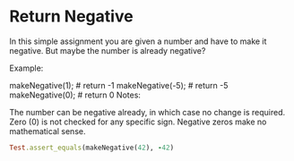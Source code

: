 # Return Negative

In this simple assignment you are given a number and have to make it negative. But maybe the number is already negative?

Example:

makeNegative(1); # return -1
makeNegative(-5); # return -5
makeNegative(0); # return 0
Notes:

The number can be negative already, in which case no change is required.
Zero (0) is not checked for any specific sign. Negative zeros make no mathematical sense.

```ruby
Test.assert_equals(makeNegative(42), -42)
```